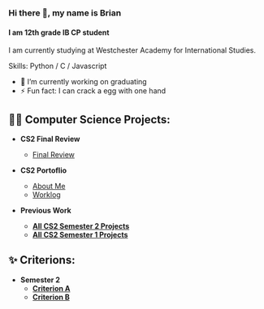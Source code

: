 
### Hi there 👋, my name is Brian
#### I am 12th grade IB CP student 
I am currently studying at Westchester Academy for International Studies. 

Skills: Python / C / Javascript

- 🔭 I’m currently working on graduating 
- ⚡ Fun fact: I can crack a egg with one hand  



<h2>👨‍💻 Computer Science Projects:</h2>

- <b>CS2 Final Review</b>
  - [Final Review](https://docs.google.com/document/d/1WYwtGNmZddqkGf9gi85ligPJsOTZtXbhHUAP0fVO4h0/edit?usp=sharing)
- <b>CS2 Portoflio</b>
  - [About Me](https://sites.google.com/mysbisd.org/brian-doan/home)
  - [Worklog](https://sites.google.com/mysbisd.org/brian-doan/classes/worklog)

- <b>Previous Work
  - [All CS2 Semester 2 Projects](https://docs.google.com/document/d/19AvjCt93PtIQp-TeVCa-Lv5c7DxyVAEB_es2t3IUPLs/edit?usp=sharing)
  - [All CS2 Semester 1 Projects](https://docs.google.com/document/d/1OiNRrEnwzvh7h_oCBY66tXItCJ0P_6UbZxqxUoWUdzM/edit?usp=sharing)
<h2>✨ Criterions:</h2>

- <b>Semester 2</b>
  - [Criterion A](https://docs.google.com/document/d/1tZuw_p4JPcThImpFid6YCtx1M99oC1h5flXOxTgpCrA/edit?usp=sharing)
  - [Criterion B](https://docs.google.com/document/d/17_qWTf6OT5TT_YOge9f4eoqviQpm8Z3kNgV3Inu2v1o/edit?usp=sharing)
 
